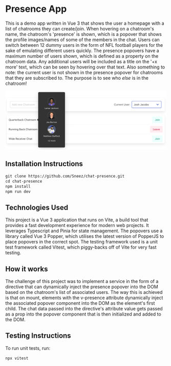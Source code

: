 # Presence App

This is a demo app written in Vue 3 that shows the user a homepage with a list of chatrooms they can create/join.  When hovering on a chatroom's name, the chatroom's 'presence' is shown, which is a popover that shows the profile images/names of some of the members in the chat. Users can switch between 12 dummy users in the form of NFL football players for the sake of emulating different users quickly.  The presence popovers have a maximum number of users shown, which is defined as a property on the chatroom data. Any additional users will be included as a title on the '+x more' text, which can be seen by hovering over that text.  Also something to note: the current user is not shown in the presence popover for chatrooms that they are subscribed to.  The purpose is to see who *else* is in the chatroom!

![Alt text](./src/assets/presence.png)

## Installation Instructions

```
git clone https://github.com/Sneez/chat-presence.git
cd chat-presence
npm install
npm run dev
```

## Technologies Used

This project is a Vue 3 application that runs on Vite, a build tool that provides a fast development experience for modern web projects.  It leverages Typescript and Pinia for state management. The popovers use a library called Vue 3 Popper, which utilises the latest version of PopperJS to place popovers in the correct spot. The testing framework used is a unit test framework called Vitest, which piggy-backs off of Vite for very fast testing.

## How it works

The challenge of this project was to implement a service in the form of a directive that can dynamically inject the presence popover into the DOM based on the chatroom's list of associated users. The way this is achieved is that on mount, elements with the v-presence attribute dynamically inject the associated popover component into the DOM as the element's first child.  The chat data passed into the directive's attribute value gets passed as a prop into the popover component that is then initialized and added to the DOM.

## Testing Instructions
To run unit tests, run:
```
npx vitest
```
